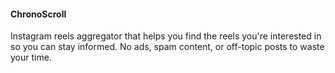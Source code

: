 #### ChronoScroll

Instagram reels aggregator that helps you find the reels you're interested in so you can stay informed. No ads, spam content, or off-topic posts to waste your time.
